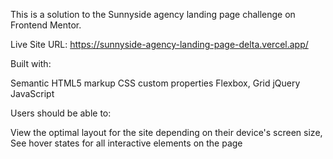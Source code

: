 This is a solution to the Sunnyside agency landing page challenge on Frontend Mentor.

Live Site URL: https://sunnyside-agency-landing-page-delta.vercel.app/

Built with:

Semantic HTML5 markup
CSS custom properties
Flexbox, Grid
jQuery
JavaScript

Users should be able to:

View the optimal layout for the site depending on their device's screen size,
See hover states for all interactive elements on the page
